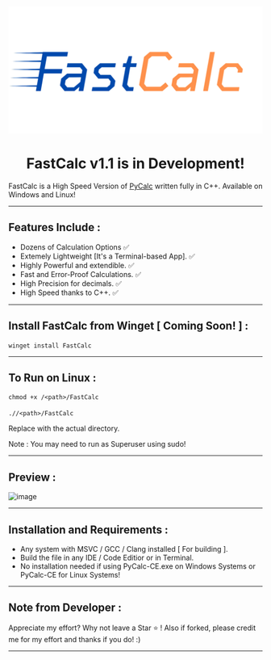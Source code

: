 <p align="center">
  <img src="https://github.com/Chill-Astro/FastCalc/blob/main/Banner.png" width="540px" alt="Calculator Logo">
</p>
<h1 align="center">FastCalc v1.1 is in Development! </h1>

FastCalc is a High Speed Version of [PyCalc](https://github.com/Chill-Astro/PyCalc) written fully in C++. Available on Windows and Linux! 

---

## Features Include :

- Dozens of Calculation Options ✅
- Extemely Lightweight [It's a Terminal-based App]. ✅
- Highly Powerful and extendible. ✅
- Fast and Error-Proof Calculations. ✅
- High Precision for decimals. ✅
- High Speed thanks to C++. ✅

---

## Install FastCalc from Winget [ Coming Soon! ] : 

    winget install FastCalc

---

## To Run on Linux : 

    chmod +x /<path>/FastCalc

    .//<path>/FastCalc


Replace <path> with the actual directory.

Note : You may need to run as Superuser using sudo!

---

## Preview :

![image](https://github.com/user-attachments/assets/6409bb49-0713-4f63-9f19-50bc50af33d7)

---

## Installation and Requirements :

- Any system with MSVC / GCC / Clang installed [ For building ].
- Build the file in any IDE / Code Editior or in Terminal.
- No installation needed if using PyCalc-CE.exe on Windows Systems or PyCalc-CE for Linux Systems!

---

## Note from Developer :

Appreciate my effort? Why not leave a Star ⭐ ! Also if forked, please credit me for my effort and thanks if you do! :)

---
